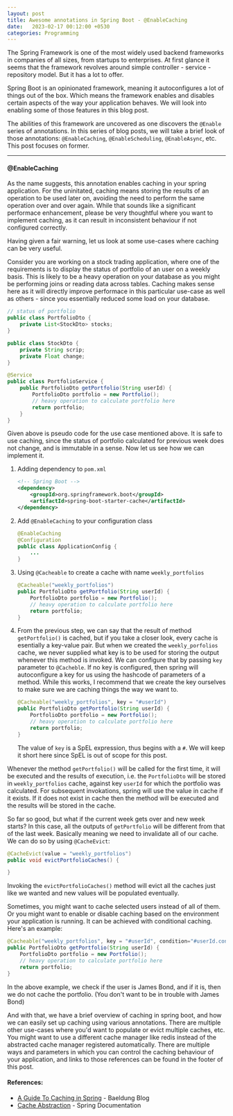 ```yaml
---
layout: post
title: Awesome annotations in Spring Boot - @EnableCaching
date:   2023-02-17 00:12:00 +0530
categories: Programming
---
```


The Spring Framework is one of the most widely used backend frameworks in companies of all sizes, from startups to enterprises.
At first glance it seems that the framework revolves around simple controller - service - repository model. But it has a lot to offer.

Spring Boot is an opinionated framework, meaning it autoconfigures a lot of things out of the box. Which means the framework enables and disables certain aspects of the way your application behaves. We will look into enabling some of those features in this blog post.


The abilities of this framework are uncovered as one discovers the `@Enable` series of annotations. In this series of blog posts, we will take a brief look of those annotations: `@EnableCaching`, `@EnableScheduling`, `@EnableAsync`, etc. This post focuses on former.

---

#### @EnableCaching
As the name suggests, this annotation enables caching in your spring application. For the uninitated, caching means storing the results of an operation to be used later on, avoiding the need to perform the same operation over and over again. While that sounds like a significant performace enhancement, please be very thoughtful where you want to implement caching, as it can result in inconsistent behaviour if not configured correctly.

Having given a fair warning, let us look at some use-cases where caching can be very useful.

Consider you are working on a stock trading application, where one of the requirements is to display the status of portfolio of an user on a weekly basis. This is likely to be a heavy operation on your database as you might be performing joins or reading data across tables. 
Caching makes sense here as it will directly improve performace in this particular use-case as well as others - since you essentially reduced some load on your database.

```java
// status of portfolio
public class PortfolioDto {
    private List<StockDto> stocks;
}

public class StockDto {
    private String scrip;
    private Float change;
}

@Service 
public class PortfolioService {
    public PortfolioDto getPortfolio(String userId) {
        PortfolioDto portfolio = new Portfolio();
        // heavy operation to calculate portfolio here
        return portfolio;
    }
}
```

Given above is pseudo code for the use case mentioned above. It is safe to use caching, since the status of portfolio calculated for previous week does not change, and is immutable in a sense. Now let us see how we can implement it.

1. Adding dependency to `pom.xml`

    ```xml
    <!-- Spring Boot -->
    <dependency>
        <groupId>org.springframework.boot</groupId>
        <artifactId>spring-boot-starter-cache</artifactId>
    </dependency>
    ```

2. Add `@EnableCaching` to your configuration class

    ```java
    @EnableCaching
    @Configuration
    public class ApplicationConfig {
        ...
    }
    ```

3. Using `@Cacheable` to create a cache with name `weekly_portfolios`

    ```java
    @Cacheable("weekly_portfolios")
    public PortfolioDto getPortfolio(String userId) {
        PortfolioDto portfolio = new Portfolio();
        // heavy operation to calculate portfolio here
        return portfolio;
    }
    ```

4. From the previous step, we can say that the result of method `getPortfolio()` is cached, but if you take a closer look, every cache is esentially a key-value pair. But when we created the `weekly_porfolios` cache, we never supplied what key is to be used for storing the output whenever this method is invoked. We can configure that by passing `key` parameter to `@Cacheble`. If no key is configured, then spring will autoconfigure a key for us using the hashcode of parameters of a method. While this works, I recommend that we create the key ourselves to make sure we are caching things the way we want to.

    ```java
    @Cacheable("weekly_portfolios", key = "#userId")
    public PortfolioDto getPortfolio(String userId) {
        PortfolioDto portfolio = new Portfolio();
        // heavy operation to calculate portfolio here
        return portfolio;
    }
    ```
    The value of `key` is a SpEL expression, thus begins with a `#`. We will keep it short here since SpEL is out of scope for this post.


Whenever the method `getPortfolio()` will be called for the first time, it will be executed and the results of execution, i.e. the `PortfolioDto` will be stored in `weekly_portfolios` cache, against key `userId` for which the portfolio was calculated. 
For subsequent invokations, spring will use the value in cache if it exists. If it does not exist in cache then the method will be executed and the results will be stored in the cache.


So far so good, but what if the current week gets over and new week starts? In this case, all the outputs of `getPortfolio` will be different from that of the last week. Basically meaning we need to invalidate all of our cache. We can do so by using `@CacheEvict`:

```java
@CacheEvict(value = "weekly_portfolios")
public void evictPortfolioCaches() {

}
```
Invoking the `evictPortfolioCaches()` method will evict all the caches just like we wanted and new values will be populated eventually.

Sometimes, you might want to cache selected users instead of all of them. Or you might want to enable or disable caching based on the environment your application is running. It can be achieved with conditional caching. Here's an example:

```java
@Cacheable("weekly_portfolios", key = "#userId", condition="#userId.contains('007')")
public PortfolioDto getPortfolio(String userId) {
    PortfolioDto portfolio = new Portfolio();
    // heavy operation to calculate portfolio here
    return portfolio;
}
```

In the above example, we check if the user is James Bond, and if it is, then we do not cache the portfolio. (You don't want to be in trouble with James Bond)

And with that, we have a brief overview of caching in spring boot, and how we can easily set up caching using various annotations. There are multiple other use-cases where you'd want to populate or evict multiple caches, etc. You might want to use a different cache manager like redis instead of the abstracted cache manager registered automatically. There are multiple ways and parameters in which you can control the caching behaviour of your application, and links to those references can be found in the footer of this post.



#### References:
- [A Guide To Caching in Spring](https://www.baeldung.com/spring-cache-tutorial) - Baeldung Blog 
- [Cache Abstraction](https://docs.spring.io/spring-framework/docs/5.0.13.RELEASE/spring-framework-reference/integration.html#cache) - Spring Documentation